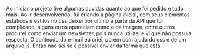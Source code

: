 Ao iniciar o projeto tive algumas duvidas quanto ao que foi pedido e tudo mais.
 Ao ir desenvolvendo, fui criando a página inicial, com seus elementos estáticos e estilos no css deixei por ultimo a parte da API que foi complicado, alguns erros apareciam como o da imagem, entre outros procurei como enviar um newsletter,  pois nunca utilizei e vi que não possuia resposta. 
 O  conteúdo do e-mail eu criei, porém com ajuda do css e de um arquivo js. Então nao sei se é possível enviar da forma que está.
 
